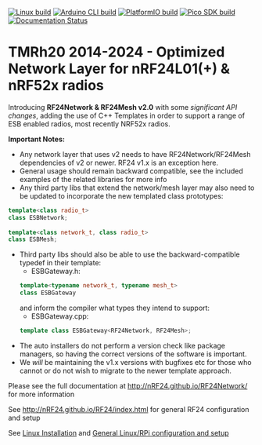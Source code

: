 <!-- markdownlint-disable MD041 MD034 -->
[![Linux build](https://github.com/nRF24/RF24Network/actions/workflows/build_linux.yml/badge.svg)](https://github.com/nRF24/RF24Network/actions/workflows/build_linux.yml)
[![Arduino CLI build](https://github.com/nRF24/RF24Network/actions/workflows/build_arduino.yml/badge.svg)](https://github.com/nRF24/RF24Network/actions/workflows/build_arduino.yml)
[![PlatformIO build](https://github.com/nRF24/RF24Network/actions/workflows/build_platformIO.yml/badge.svg)](https://github.com/nRF24/RF24Network/actions/workflows/build_platformIO.yml)
[![Pico SDK build](https://github.com/nRF24/RF24Network/actions/workflows/build_rp2xxx.yml/badge.svg)](https://github.com/nRF24/RF24Network/actions/workflows/build_rp2xxx.yml)
[![Documentation Status](https://readthedocs.org/projects/rf24network/badge/?version=latest)](https://rf24network.readthedocs.io/en/latest/?badge=latest)

# TMRh20 2014-2024 - Optimized Network Layer for nRF24L01(+) & nRF52x radios
Introducing **RF24Network & RF24Mesh v2.0** with some *significant API changes*, adding the use of C++ Templates in order to support a
range of ESB enabled radios, most recently NRF52x radios.

**Important Notes:**
- Any network layer that uses v2 needs to have RF24Network/RF24Mesh dependencies of v2 or newer. RF24 v1.x is an exception here.
- General usage should remain backward compatible, see the included examples of the related libraries for more info
- Any third party libs that extend the network/mesh layer may also need to be updated to incorporate the new templated class prototypes:
```cpp
template<class radio_t>
class ESBNetwork;
  
template<class network_t, class radio_t>
class ESBMesh;
```
- Third party libs should also be able to use the backward-compatible typedef in their template:
  - ESBGateway.h:
  ```cpp
  template<typename network_t, typename mesh_t>
  class ESBGateway
  ```
  and inform the compiler what types they intend to support:
  - ESBGateway.cpp:
  ```cpp
  template class ESBGateway<RF24Network, RF24Mesh>;
  ```  
- The auto installers do not perform a version check like package managers, so having the correct versions of the software is important.
- We *will* be maintaining the v1.x versions with bugfixes etc for those who cannot or do not wish to migrate to the newer template approach.

Please see the full documentation at http://nRF24.github.io/RF24Network/ for more information

See http://nRF24.github.io/RF24/index.html for general RF24 configuration and setup

See [Linux Installation](http://nRF24.github.io/RF24/md_docs_linux_install.html) and [General Linux/RPi configuration and setup](http://nRF24.github.io/RF24/md_docs_rpi_general.html)
